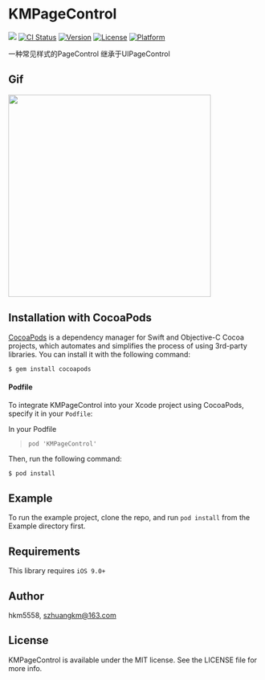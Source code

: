 # KMPageControl
<img src="https://img.shields.io/badge/Swift-5.0-orange.svg" /> [![CI Status](https://img.shields.io/travis/km/KMPageControl.svg?style=flat)](https://travis-ci.org/km/KMPageControl) [![Version](https://img.shields.io/cocoapods/v/KMPageControl.svg?style=flat)](https://cocoapods.org/pods/KMPageControl) [![License](https://img.shields.io/cocoapods/l/KMPageControl.svg?style=flat)](https://cocoapods.org/pods/KMPageControl) [![Platform](https://img.shields.io/cocoapods/p/KMPageControl.svg?style=flat)](https://cocoapods.org/pods/KMPageControl)

一种常见样式的PageControl 继承于UIPageControl

## Gif

<img src="https://i.loli.net/2020/11/23/WvcQINaB8XesDxr.gif" width="403">

## Installation with CocoaPods

[CocoaPods](http://cocoapods.org) is a dependency manager for Swift and Objective-C Cocoa projects, which automates and simplifies the process of using 3rd-party libraries. You can install it with the following command:

```bash
$ gem install cocoapods
```
#### Podfile

To integrate KMPageControl into your Xcode project using CocoaPods, specify it in your `Podfile`:

In your Podfile
>`pod 'KMPageControl'`

Then, run the following command:

```bash
$ pod install
```

## Example

To run the example project, clone the repo, and run `pod install` from the Example directory first.

## Requirements

This library requires `iOS 9.0+`

## Author

hkm5558, szhuangkm@163.com

## License

KMPageControl is available under the MIT license. See the LICENSE file for more info.

